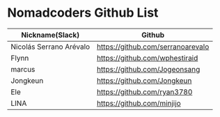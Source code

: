 # Nomadcoders Github List

| Nickname(Slack)         | Github                            |
| ----------------------- | --------------------------------- |
| Nicolás Serrano Arévalo | https://github.com/serranoarevalo |
| Flynn                   | https://github.com/wphestiraid    |
| marcus                  | https://github.com/Jogeonsang     |
| Jongkeun                | https://github.com/Jongkeun       |
| Ele                     | https://github.com/ryan3780       |
| LINA                    | https://github.com/minjijo        |
